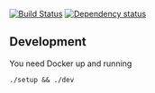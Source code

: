 [![Build Status](https://travis-ci.org/mstruebing/koa-url-shortener.svg?branch=master)](https://travis-ci.org/mstruebing/koa-url-shortener) [![Dependency status](https://david-dm.org/mstruebing/koa-url-shortener.svg)](https://david-dm.org/mstruebing/koa-url-shortener.svg)

## Development

You need Docker up and running

`./setup && ./dev`
